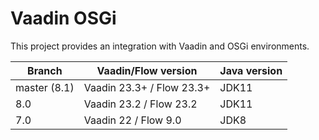 # Vaadin OSGi

This project provides an integration with Vaadin and OSGi environments.

| Branch | Vaadin/Flow version | Java version |
| ----------- | ----------- | ----------- |
| master (8.1) | Vaadin 23.3+ / Flow 23.3+ | JDK11 |
| 8.0          | Vaadin 23.2 / Flow 23.2   | JDK11 |
| 7.0          | Vaadin 22 / Flow 9.0      | JDK8 |
